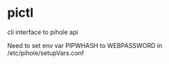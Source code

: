 # pictl
cli interface to pihole api


Need to set env var PIPWHASH to WEBPASSWORD in /etc/pihole/setupVars.conf